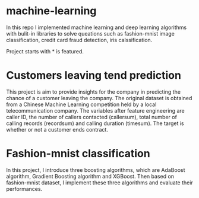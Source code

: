 # machine-learning

In this repo I implemented machine learning and deep learning algorithms with bulit-in libraries to solve queations such as fashion-mnist image classification, credit card fraud detection, iris calssification. 

Project starts with * is featured.

# Customers leaving tend prediction

This project is aim to provide insights for the company in predicting the chance of a customer leaving the company. The original dataset is obtained from a Chinese Machine Learning competition held by a local telecommunication company. The variables after feature engineering are caller ID, the number of callers contacted (callersum), total number of calling records (recordsum) and calling duration (timesum). The target is whether or not a customer ends contract. 

# Fashion-mnist classification

In this project, I introduce three boosting algorithms, which are AdaBoost algorithm, Gradient Boosting algorithm and XGBoost. Then based on fashion-mnist dataset, I implement these three algorithms and evaluate their performances.



